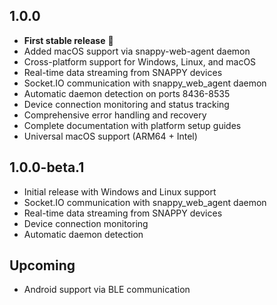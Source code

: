 ## 1.0.0

* **First stable release** 🎉
* Added macOS support via snappy-web-agent daemon
* Cross-platform support for Windows, Linux, and macOS
* Real-time data streaming from SNAPPY devices
* Socket.IO communication with snappy_web_agent daemon
* Automatic daemon detection on ports 8436-8535
* Device connection monitoring and status tracking
* Comprehensive error handling and recovery
* Complete documentation with platform setup guides
* Universal macOS support (ARM64 + Intel)

## 1.0.0-beta.1

* Initial release with Windows and Linux support
* Socket.IO communication with snappy_web_agent daemon
* Real-time data streaming from SNAPPY devices
* Device connection monitoring
* Automatic daemon detection

## Upcoming
* Android support via BLE communication